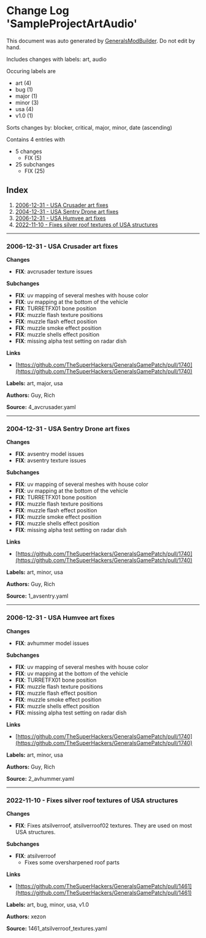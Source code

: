 # Change Log 'SampleProjectArtAudio'
This document was auto generated by [GeneralsModBuilder](https://github.com/TheSuperHackers/GeneralsModBuilder). Do not edit by hand.

Includes changes with labels: art, audio

Occuring labels are

- art (4)
- bug (1)
- major (1)
- minor (3)
- usa (4)
- v1.0 (1)

Sorts changes by: blocker, critical, major, minor, date (ascending)

Contains 4 entries with

- 5 changes
  - FIX (5)
- 25 subchanges
  - FIX (25)

## Index
1. [2006-12-31 - USA Crusader art fixes](#index__0__4_avcrusader)
2. [2004-12-31 - USA Sentry Drone art fixes](#index__1__1_avsentry)
3. [2006-12-31 - USA Humvee art fixes](#index__2__2_avhummer)
4. [2022-11-10 - Fixes silver roof textures of USA structures](#index__3__1461_atsilverroof_textures)



---
### 2006-12-31 - USA Crusader art fixes <a name='index__0__4_avcrusader'></a>
**Changes**

- **FIX**: avcrusader texture issues

**Subchanges**

- **FIX**: uv mapping of several meshes with house color
- **FIX**: uv mapping at the bottom of the vehicle
- **FIX**: TURRETFX01 bone position
- **FIX**: muzzle flash texture positions
- **FIX**: muzzle flash effect position
- **FIX**: muzzle smoke effect position
- **FIX**: muzzle shells effect position
- **FIX**: missing alpha test setting on radar dish

**Links**

- [https://github.com/TheSuperHackers/GeneralsGamePatch/pull/1740](https://github.com/TheSuperHackers/GeneralsGamePatch/pull/1740)

**Labels:** art, major, usa

**Authors:** Guy, Rich

**Source:** 4_avcrusader.yaml

---
### 2004-12-31 - USA Sentry Drone art fixes <a name='index__1__1_avsentry'></a>
**Changes**

- **FIX**: avsentry model issues
- **FIX**: avsentry texture issues

**Subchanges**

- **FIX**: uv mapping of several meshes with house color
- **FIX**: uv mapping at the bottom of the vehicle
- **FIX**: TURRETFX01 bone position
- **FIX**: muzzle flash texture positions
- **FIX**: muzzle flash effect position
- **FIX**: muzzle smoke effect position
- **FIX**: muzzle shells effect position
- **FIX**: missing alpha test setting on radar dish

**Links**

- [https://github.com/TheSuperHackers/GeneralsGamePatch/pull/1740](https://github.com/TheSuperHackers/GeneralsGamePatch/pull/1740)

**Labels:** art, minor, usa

**Authors:** Guy, Rich

**Source:** 1_avsentry.yaml

---
### 2006-12-31 - USA Humvee art fixes <a name='index__2__2_avhummer'></a>
**Changes**

- **FIX**: avhummer model issues

**Subchanges**

- **FIX**: uv mapping of several meshes with house color
- **FIX**: uv mapping at the bottom of the vehicle
- **FIX**: TURRETFX01 bone position
- **FIX**: muzzle flash texture positions
- **FIX**: muzzle flash effect position
- **FIX**: muzzle smoke effect position
- **FIX**: muzzle shells effect position
- **FIX**: missing alpha test setting on radar dish

**Links**

- [https://github.com/TheSuperHackers/GeneralsGamePatch/pull/1740](https://github.com/TheSuperHackers/GeneralsGamePatch/pull/1740)

**Labels:** art, minor, usa

**Authors:** Guy, Rich

**Source:** 2_avhummer.yaml

---
### 2022-11-10 - Fixes silver roof textures of USA structures <a name='index__3__1461_atsilverroof_textures'></a>
**Changes**

- **FIX**: Fixes atsilverroof, atsilverroof02 textures. They are used on most USA structures.

**Subchanges**

- **FIX**: atsilverroof
  - Fixes some oversharpened roof parts


**Links**

- [https://github.com/TheSuperHackers/GeneralsGamePatch/pull/1461](https://github.com/TheSuperHackers/GeneralsGamePatch/pull/1461)

**Labels:** art, bug, minor, usa, v1.0

**Authors:** xezon

**Source:** 1461_atsilverroof_textures.yaml

